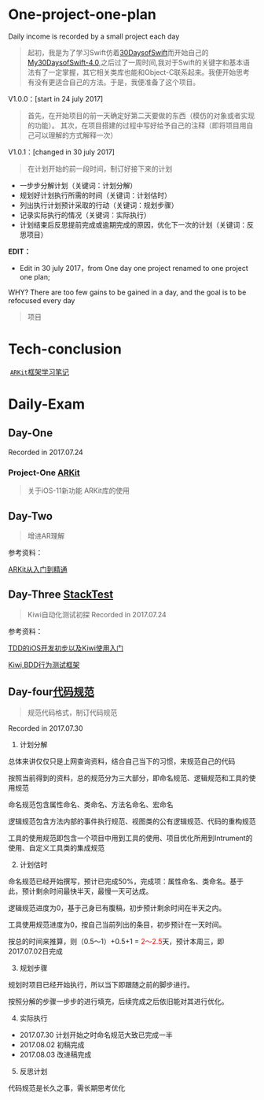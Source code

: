 # One-project-one-plan
Daily income is recorded by a small project each day

> 起初，我是为了学习Swift仿着[30DaysofSwift](https://github.com/allenwong/30DaysofSwift)而开始自己的[My30DaysofSwift-4.0](https://github.com/Blanbok/My30DaysofSwift-4.0),之后过了一周时间,我对于Swift的关键字和基本语法有了一定掌握，其它相关类库也能和Object-C联系起来。我便开始思考有没有更适合自己的方法。于是，我便准备了这个项目。

V1.0.0：[start in 24 july 2017]
> 首先，在开始项目的前一天确定好第二天要做的东西（模仿的对象或者实现的功能）。
其次，在项目搭建的过程中写好给予自己的注释（即将项目用自己可以理解的方式解释一次）

V1.0.1：[changed in 30 july 2017]
> 在计划开始的前一段时间，制订好接下来的计划
- 一步步分解计划（关键词：计划分解）
- 规划好计划执行所需的时间（关键词：计划估时）
- 列出执行计划预计采取的行动（关键词：规划步骤）
- 记录实际执行的情况（关键词：实际执行）
- 计划结束后反思提前完成或逾期完成的原因，优化下一次的计划（关键词：反思项目）


**EDIT：**
- Edit in 30 july 2017，from One day one project renamed to one project one plan;

WHY? There are too few gains to be gained in a day, and the goal is to be refocused every day

> 项目

# Tech-conclusion
  [`ARKit`框架学习笔记](https://github.com/Blanbok/One-project-one-plan/blob/master/Tech-conclusion/ARKit.md)

# Daily-Exam

## Day-One

Recorded in 2017.07.24

### Project-One [ARKit](https://github.com/Blanbok/One-project-one-plan/tree/master/Daily-Exam/Day-one/ARKitDemo)
> 关于iOS-11新功能 ARKit库的使用

## Day-Two
> 增进AR理解

参考资料：

[ARKit从入门到精通](http://blog.csdn.net/u013263917/article/details/72903174)

## Day-Three [StackTest](https://github.com/Blanbok/One-project-one-plan/tree/master/Daily-Exam/Day-three/StackTest)
> Kiwi自动化测试初探
Recorded in 2017.07.24

参考资料：

[TDD的iOS开发初步以及Kiwi使用入门](https://onevcat.com/2014/02/ios-test-with-kiwi/)

[Kiwi,BDD行为测试框架](http://www.cnblogs.com/ios122/p/4979617.html)

## Day-four[代码规范](https://blanbok.github.io/post/objective-c-coding-standard/)
> 规范代码格式，制订代码规范

Recorded in 2017.07.30

1. 计划分解

总体来讲仅仅只是上网查询资料，结合自己当下的习惯，来规范自己的代码

按照当前得到的资料，总的规范分为三大部分，即命名规范、逻辑规范和工具的使用规范

命名规范包含属性命名、类命名、方法名命名、宏命名

逻辑规范包含方法内部的事件执行规范、视图类的公有逻辑规范、代码的重构规范

工具的使用规范即包含一个项目中用到工具的使用、项目优化所用到Intrument的使用、自定义工具类的集成规范

2. 计划估时

命名规范已经开始撰写，预计已完成50%，完成项：属性命名、类命名。基于此，预计剩余时间最快半天，最慢一天可达成。

逻辑规范进度为0，基于己身已有腹稿，初步预计剩余时间在半天之内。

工具使用规范进度为0，按自己当前列出的条目，初步预计在一天时间。

按总的时间来推算，则（0.5～1）+0.5+1 = <span style="color:#F00">2～2.5</span>天，预计本周三，即2017.07.02日完成

3. 规划步骤

规划时项目已经开始执行，所以当下即跟随之前的脚步进行。

按照分解的步骤一步步的进行填充，后续完成之后依旧能对其进行优化。

4. 实际执行

- 2017.07.30 计划开始之时命名规范大致已完成一半
- 2017.08.02 初稿完成
- 2017.08.03 改进稿完成

5. 反思计划

代码规范是长久之事，需长期思考优化
